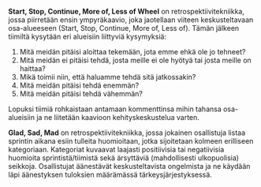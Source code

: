 **Start, Stop, Continue, More of, Less of Wheel** on retrospektiivitekniikka, jossa piirretään ensin ympyräkaavio, 
joka jaotellaan viiteen keskusteltavaan osa-alueeseen (Start, Stop, Continue, More of, Less of). 
Tämän jälkeen tiimiltä kysytään eri alueisiin liittyviä kysymyksiä:

1. Mitä meidän pitäisi aloittaa tekemään, jota emme ehkä ole jo tehneet?
2. Mitä meidän ei pitäisi tehdä, josta meille ei ole hyötyä tai josta meille on haittaa?
3. Mikä toimii niin, että haluamme tehdä sitä jatkossakin?
4. Mitä meidän pitäisi tehdä enemmän?
5. Mitä meidän pitäisi tehdä vähemmän?

Lopuksi tiimiä rohkaistaan antamaan kommenttinsa mihin tahansa osa-alueisiin ja ne liitetään kaavioon kehityskeskustelua varten.

**Glad, Sad, Mad** on retrospektiivitekniikka, jossa jokainen osallistuja listaa sprintin aikana esiin tulleita huomioitaan, 
jotka sijoitetaan kolmeen erilliseen kategoriaan. Kategoriat kuvaavat laajasti positiivisia tai 
negatiivisia huomioita sprintistä/tiimistä sekä ärsyttäviä (mahdollisesti ulkopuolisia) seikkoja. Osallistujat äänestävät 
keskusteltavista ongelmista ja ne käydään läpi äänestyksen tuloksien määrämässä tärkeysjärjestyksessä.
